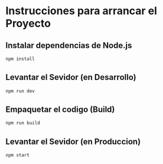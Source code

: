 # Instrucciones para arrancar el Proyecto
## Instalar dependencias de Node.js
```bash
npm install
```

## Levantar el Sevidor (en Desarrollo)
```bash
npm run dev
```

## Empaquetar el codigo (Build)
```bash
npm run build
```

## Levantar el Sevidor (en Produccion)
```bash
npm start
```